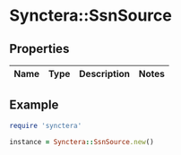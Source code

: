 # Synctera::SsnSource

## Properties

| Name | Type | Description | Notes |
| ---- | ---- | ----------- | ----- |

## Example

```ruby
require 'synctera'

instance = Synctera::SsnSource.new()
```

